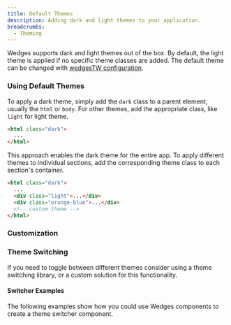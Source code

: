 ```yaml
---
title: Default Themes
description: Adding dark and light themes to your application.
breadcrumbs:
  - Theming
---
```


Wedges supports dark and light themes out of the box. By default, the light theme is applied if no specific theme classes are added. The default theme can be changed with <a href="/theming/tailwind-css-plugin/#configuration">wedgesTW configuration</a>.

### Using Default Themes

To apply a dark theme, simply add the `dark` class to a parent element, usually the `html` or `body`. For other themes, add the appropriate class, like `light` for light theme.

```html showLineNumbers /dark/
<html class="dark">
  ...
</html>
```

This approach enables the dark theme for the entire app. To apply different themes to individual sections, add the corresponding theme class to each section's container.

```html showLineNumbers /dark/ /light/ /orange-blue/
<html class="dark">
  ...
  <div class="light">...</div>
  <div class="orange-blue">...</div>
  <!-- custom theme -->
</html>
```

### Customization

<!-- See <a href="/theming/color-system/#customization-1">Colors Customization</a>. -->

### Theme Switching

If you need to toggle between different themes consider using a theme switching library, or a custom solution for this functionality.

#### Switcher Examples

The following examples show how you could use Wedges components to create a theme switcher component.

<ComponentPreview name="ThemingDarkMode" />
